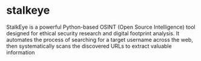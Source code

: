 # stalkeye
StalkEye is a powerful Python-based OSINT (Open Source Intelligence) tool designed for ethical security research and digital footprint analysis. It automates the process of searching for a target username across the web, then systematically scans the discovered URLs to extract valuable information 
